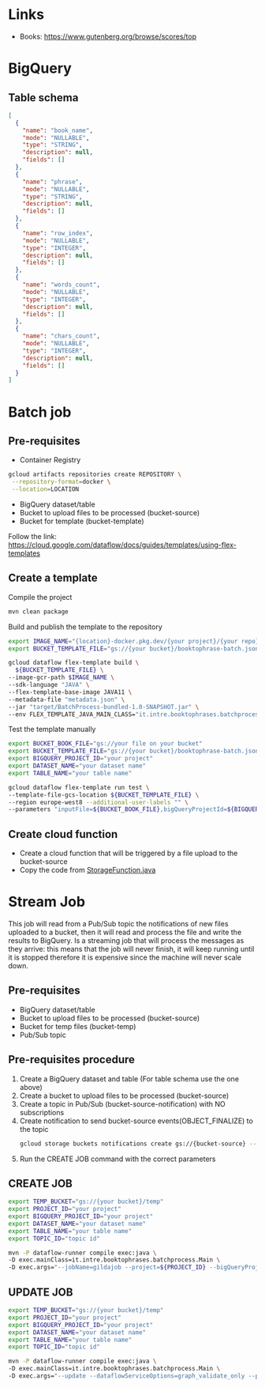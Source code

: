 # Links
- Books: https://www.gutenberg.org/browse/scores/top

# BigQuery

## Table schema

```json
[
  {
    "name": "book_name",
    "mode": "NULLABLE",
    "type": "STRING",
    "description": null,
    "fields": []
  },
  {
    "name": "phrase",
    "mode": "NULLABLE",
    "type": "STRING",
    "description": null,
    "fields": []
  },
  {
    "name": "row_index",
    "mode": "NULLABLE",
    "type": "INTEGER",
    "description": null,
    "fields": []
  },
  {
    "name": "words_count",
    "mode": "NULLABLE",
    "type": "INTEGER",
    "description": null,
    "fields": []
  },
  {
    "name": "chars_count",
    "mode": "NULLABLE",
    "type": "INTEGER",
    "description": null,
    "fields": []
  }
]
```
# Batch job

## Pre-requisites

- Container Registry
```bash
gcloud artifacts repositories create REPOSITORY \
 --repository-format=docker \
 --location=LOCATION
```
- BigQuery dataset/table
- Bucket to upload files to be processed (bucket-source)
- Bucket for template (bucket-template)

Follow the link: https://cloud.google.com/dataflow/docs/guides/templates/using-flex-templates


## Create a template
Compile the project
```bash
mvn clean package
```
Build and publish the template to the repository

```bash
export IMAGE_NAME="{location}-docker.pkg.dev/{your project}/{your repo}/batch:latest"
export BUCKET_TEMPLATE_FILE="gs://{your bucket}/booktophrase-batch.json" 

gcloud dataflow flex-template build \
  ${BUCKET_TEMPLATE_FILE} \
--image-gcr-path $IMAGE_NAME \
--sdk-language "JAVA" \
--flex-template-base-image JAVA11 \
--metadata-file "metadata.json" \
--jar "target/BatchProcess-bundled-1.0-SNAPSHOT.jar" \
--env FLEX_TEMPLATE_JAVA_MAIN_CLASS="it.intre.booktophrases.batchprocess.Main"
```
Test the template manually
```bash
export BUCKET_BOOK_FILE="gs://your file on your bucket"
export BUCKET_TEMPLATE_FILE="gs://{your bucket}/booktophrase-batch.json"
export BIGQUERY_PROJECT_ID="your project"
export DATASET_NAME="your dataset name"
export TABLE_NAME="your table name"

gcloud dataflow flex-template run test \
--template-file-gcs-location ${BUCKET_TEMPLATE_FILE} \
--region europe-west8 --additional-user-labels "" \
--parameters "inputFile=${BUCKET_BOOK_FILE},bigQueryProjectId=${BIGQUERY_PROJECT_ID},bigQueryDatasetName=${DATASET_NAME},bigQueryTableName=${TABLE_NAME}"
```

## Create cloud function
- Create a cloud function that will be triggered by a file upload to the bucket-source
- Copy the code from [StorageFunction.java](DataFlowRunner%2Fsrc%2Fmain%2Fjava%2Fit%2Fintre%2Fdataflowrunner%2FStorageFunction.java)

# Stream Job
This job will read from a Pub/Sub topic the notifications of new files uploaded to a bucket, then it
will read and process the file and write the results to BigQuery.
Is a streaming job that will process the messages as they arrive: this means that the job will never
finish, it will keep running until it is stopped therefore it is expensive since the machine will
never scale down.

## Pre-requisites

- BigQuery dataset/table
- Bucket to upload files to be processed (bucket-source)
- Bucket for temp files (bucket-temp)
- Pub/Sub topic

## Pre-requisites procedure

1. Create a BigQuery dataset and table (For table schema use the one above)
2. Create a bucket to upload files to be processed (bucket-source)
3. Create a topic in Pub/Sub (bucket-source-notification) with NO subscriptions
4. Create notification to send bucket-source events(OBJECT_FINALIZE) to the topic
    ```bash
    gcloud storage buckets notifications create gs://{bucket-source} --topic={topic} --event-types=OBJECT_FINALIZE 
    ```
5. Run the CREATE JOB command with the correct parameters

## CREATE JOB

```bash
export TEMP_BUCKET="gs://{your bucket}/temp"
export PROJECT_ID="your project"
export BIGQUERY_PROJECT_ID="your project"
export DATASET_NAME="your dataset name"
export TABLE_NAME="your table name"
export TOPIC_ID="topic id"

mvn -P dataflow-runner compile exec:java \
-D exec.mainClass=it.intre.booktophrases.batchprocess.Main \
-D exec.args="--jobName=gildajob --project=${PROJECT_ID} --bigQueryProjectId=${BIGQUERY_PROJECT_ID} --bigQueryDatasetName=${DATASET_NAME} --bigQueryTableName=${TABLE_NAME} --gcpTempLocation=${TEMP_BUCKET} --runner=DataflowRunner --inputTopic=${TOPIC_ID} --region=europe-west8"
```

## UPDATE JOB

```bash
export TEMP_BUCKET="gs://{your bucket}/temp"
export PROJECT_ID="your project"
export BIGQUERY_PROJECT_ID="your project"
export DATASET_NAME="your dataset name"
export TABLE_NAME="your table name"
export TOPIC_ID="topic id"

mvn -P dataflow-runner compile exec:java \
-D exec.mainClass=it.intre.booktophrases.batchprocess.Main \
-D exec.args="--update --dataflowServiceOptions=graph_validate_only --project=${PROJECT_ID} --bigQueryProjectId=${BIGQUERY_PROJECT_ID} --bigQueryDatasetName=${DATASET_NAME} --bigQueryTableName=${TABLE_NAME} --gcpTempLocation=${TEMP_BUCKET} --runner=DataflowRunner --inputTopic=${TOPIC_ID} --region=europe-west8"
```
